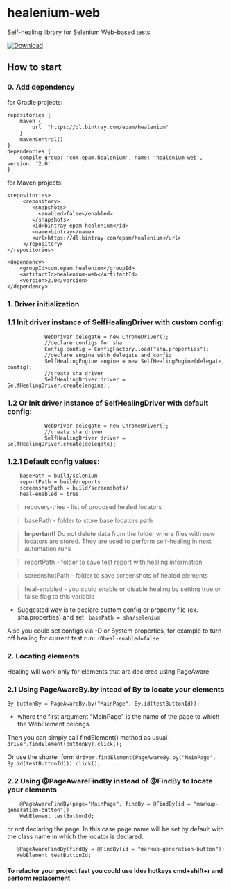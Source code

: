 # healenium-web
Self-healing library for Selenium Web-based tests

[ ![Download](https://api.bintray.com/packages/epam/healenium/healenium-web/images/download.svg?version=2.0) ](https://bintray.com/epam/healenium/healenium-web/2.0/link)
## How to start

### 0. Add dependency 
for Gradle projects:
``` 
repositories {
    maven {
        url  "https://dl.bintray.com/epam/healenium"
    }
    mavenCentral()
}
dependencies {
    compile group: 'com.epam.healenium', name: 'healenium-web', version: '2.0'
}
```

for Maven projects:
``` 
<repositories>
     <repository>
        <snapshots>
          <enabled>false</enabled>
        </snapshots>
        <id>bintray-epam-healenium</id>
        <name>bintray</name>
        <url>https://dl.bintray.com/epam/healenium</url>
     </repository>
</repositories>

<dependency>
	<groupId>com.epam.healenium</groupId>
	<artifactId>healenium-web</artifactId>
	<version>2.0</version>
</dependency>
```

### 1. Driver initialization
### 1.1 Init driver instance of SelfHealingDriver with custom config:
``` //declare delegate
            WebDriver delegate = new ChromeDriver();
            //declare configs for sha
            Config config = ConfigFactory.load("sha.properties");
            //declare engine with delegate and config
            SelfHealingEngine engine = new SelfHealingEngine(delegate, config);
            //create sha driver
            SelfHealingDriver driver = SelfHealingDriver.create(engine);
 ```

### 1.2 Or Init driver instance of SelfHealingDriver with default config:
``` //declare delegate
            WebDriver delegate = new ChromeDriver();
            //create sha driver
            SelfHealingDriver driver = SelfHealingDriver.create(delegate);
```
### 1.2.1 Default config values:
``` recovery-tries = 3
    basePath = build/selenium
    reportPath = build/reports
    screenshotPath = build/screenshots/
    heal-enabled = true
 ```

 > recovery-tries - list of proposed healed locators

 > basePath - folder to store base locators path

 > **Important!** Do not delete data from the folder where files with new locators are stored. They are used to perform self-healing in next automation runs

 > reportPath - folder to save test report with healing information

 > screenshotPath - folder to save screenshots of healed elements

 > heal-enabled - you could enable or disable healing by setting true or false flag to this variable

* Suggested way is to declare custom config or property file (ex. sha.properties) and set
``` basePath = sha/selenium```

Also you could set configs via -D or System properties, for example to turn off healing for current test run:
```-Dheal-enabled=false```

### 2. Locating elements

Healing will work only for elements that ara declered using PageAware

### 2.1 Using PageAwareBy.by intead of By to locate your elements
```By buttonBy = PageAwareBy.by("MainPage", By.id(testButtonId));```

* where the first argument "MainPage" is the name of the page to which the WebElement belongs.

Then you can simply call findElement() method as usual
``` driver.findElement(buttonBy).click(); ```

Or use the shorter form
```driver.findElement(PageAwareBy.by("MainPage", By.id(testButtonId))).click();```

### 2.2 Using @PageAwareFindBy instead of @FindBy to locate your elements

```
    @PageAwareFindBy(page="MainPage", findBy = @FindBy(id = "markup-generation-button"))
    WebElement testButtonId;
```

or not declaring the page. In this case page name will be set by default with the class name in which the locator is declared.

 ```
    @PageAwareFindBy(findBy = @FindBy(id = "markup-generation-button"))
    WebElement testButtonId;
 ```

#### To refactor your project fast you could use Idea hotkeys cmd+shift+r and perform replacement
